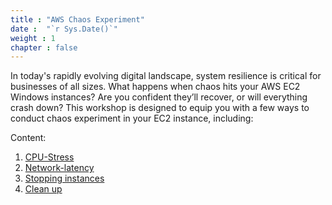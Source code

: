```yaml
---
title : "AWS Chaos Experiment"
date :  "`r Sys.Date()`" 
weight : 1 
chapter : false
---
```


In today's rapidly evolving digital landscape, system resilience is critical for businesses of all sizes. What happens when chaos hits your AWS EC2 Windows instances? Are you confident they’ll recover, or will everything crash down? This workshop is designed to equip you with a few ways to conduct chaos experiment in your EC2 instance, including:


Content:
1. [CPU-Stress](1-CPU-Stress)
2. [Network-latency](2-Network-latency)
3. [Stopping instances](3)
4. [Clean up](4)